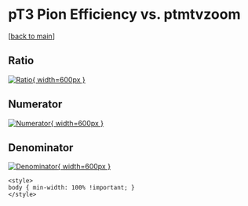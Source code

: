 # pT3 Pion Efficiency vs. ptmtvzoom

[[back to main](./)]



## Ratio

[![Ratio](../mtv/var/pT3_211_eff_ptmtvzoom.png){ width=600px }](../mtv/var/pT3_211_eff_ptmtvzoom.pdf)

## Numerator

[![Numerator](../mtv/num/pT3_211_eff_ptmtvzoom_num.png){ width=600px }](../mtv/num/pT3_211_eff_ptmtvzoom_num.pdf)

## Denominator

[![Denominator](../mtv/den/pT3_211_eff_ptmtvzoom_den.png){ width=600px }](../mtv/den/pT3_211_eff_ptmtvzoom_den.pdf)


``` {=html}
<style>
body { min-width: 100% !important; }
</style>
```
